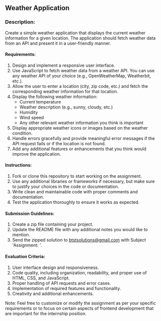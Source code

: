## Weather Application

### Description:
Create a simple weather application that displays the current weather information for a given location. The application should fetch weather data from an API and present it in a user-friendly manner.

#### Requirements:
1. Design and implement a responsive user interface.
2. Use JavaScript to fetch weather data from a weather API. You can use any weather API of your choice (e.g., OpenWeatherMap, Weatherbit, etc.).
3. Allow the user to enter a location (city, zip code, etc.) and fetch the corresponding weather information for that location.
4. Display the following weather information:
   - Current temperature
   - Weather description (e.g., sunny, cloudy, etc.)
   - Humidity
   - Wind speed
   - Any other relevant weather information you think is important
5. Display appropriate weather icons or images based on the weather condition.
6. Handle errors gracefully and provide meaningful error messages if the API request fails or if the location is not found.
7. Add any additional features or enhancements that you think would improve the application.

#### Instructions:
1. Fork or clone this repository to start working on the assignment.
2. Use any additional libraries or frameworks if necessary, but make sure to justify your choices in the code or documentation.
3. Write clean and maintainable code with proper comments and documentation.
4. Test the application thoroughly to ensure it works as expected.

#### Submission Guidelines:
1. Create a zip file containing your project.
2. Update the README file with any additional notes you would like to mention.
3. Send the zipped solution to btstsolutions@gmail.com with Subject 'Assignment: <Your Name>'.

#### Evaluation Criteria:
1. User interface design and responsiveness.
2. Code quality, including organization, readability, and proper use of HTML, CSS, and JavaScript.
3. Proper handling of API requests and error cases.
4. Implementation of required features and functionality.
5. Creativity and additional enhancements.

Note: Feel free to customize or modify the assignment as per your specific requirements or to focus on certain aspects of frontend development that are important for the internship position.